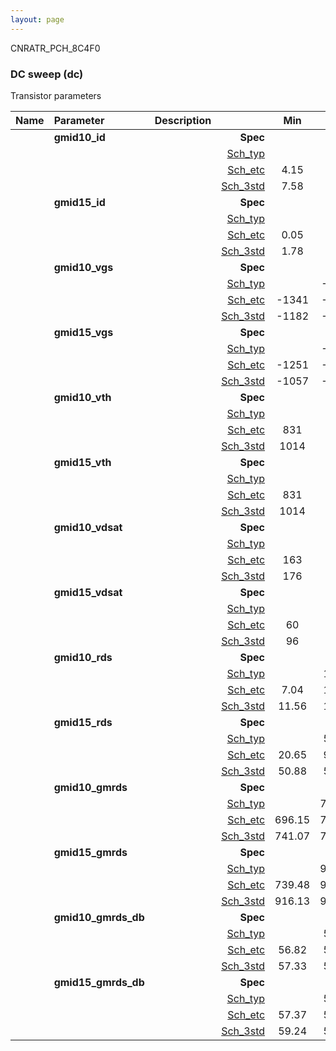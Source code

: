 ```yaml
---
layout: page
---
```




CNRATR_PCH_8C4F0

### DC sweep (dc)

Transistor parameters



|**Name**|**Parameter**|**Description**| |**Min**|**Typ**|**Max**| Unit|
|:---|:---|:---|---:|:---:|:---:|:---:| ---:|
||**gmid10\_id** | | **Spec**  |  | **0.00** |  | **uA** |
| | | |<a href='results/dc_Sch_typical.html'>Sch_typ</a>| | 7.72 |  | |
| | | |<a href='results/dc_Sch_etc.html'>Sch_etc</a>|4.15 | 7.39 | 12.46 | |
| | | |<a href='results/dc_Sch_mc.html'>Sch_3std</a>|7.58 | 7.71 | 7.85 | |
||**gmid15\_id** | | **Spec**  |  | **0.00** |  | **uA** |
| | | |<a href='results/dc_Sch_typical.html'>Sch_typ</a>| | 1.88 |  | |
| | | |<a href='results/dc_Sch_etc.html'>Sch_etc</a>|0.05 | 2.19 | 4.46 | |
| | | |<a href='results/dc_Sch_mc.html'>Sch_3std</a>|1.78 | 1.87 | 1.96 | |
||**gmid10\_vgs** | | **Spec**  |  | **0** |  | **mV** |
| | | |<a href='results/dc_Sch_typical.html'>Sch_typ</a>| | -1177 |  | |
| | | |<a href='results/dc_Sch_etc.html'>Sch_etc</a>|-1341 | -1148 | -937 | |
| | | |<a href='results/dc_Sch_mc.html'>Sch_3std</a>|-1182 | -1177 | -1173 | |
||**gmid15\_vgs** | | **Spec**  |  | **0** |  | **mV** |
| | | |<a href='results/dc_Sch_typical.html'>Sch_typ</a>| | -1052 |  | |
| | | |<a href='results/dc_Sch_etc.html'>Sch_etc</a>|-1251 | -1016 | -580 | |
| | | |<a href='results/dc_Sch_mc.html'>Sch_3std</a>|-1057 | -1051 | -1046 | |
||**gmid10\_vth** | | **Spec**  |  | **0** |  | **mV** |
| | | |<a href='results/dc_Sch_typical.html'>Sch_typ</a>| | 1019 |  | |
| | | |<a href='results/dc_Sch_etc.html'>Sch_etc</a>|831 | 995 | 1159 | |
| | | |<a href='results/dc_Sch_mc.html'>Sch_3std</a>|1014 | 1019 | 1025 | |
||**gmid15\_vth** | | **Spec**  |  | **0** |  | **mV** |
| | | |<a href='results/dc_Sch_typical.html'>Sch_typ</a>| | 1019 |  | |
| | | |<a href='results/dc_Sch_etc.html'>Sch_etc</a>|831 | 995 | 1159 | |
| | | |<a href='results/dc_Sch_mc.html'>Sch_3std</a>|1014 | 1019 | 1025 | |
||**gmid10\_vdsat** | | **Spec**  |  | **0** |  | **mV** |
| | | |<a href='results/dc_Sch_typical.html'>Sch_typ</a>| | 178 |  | |
| | | |<a href='results/dc_Sch_etc.html'>Sch_etc</a>|163 | 172 | 186 | |
| | | |<a href='results/dc_Sch_mc.html'>Sch_3std</a>|176 | 177 | 178 | |
||**gmid15\_vdsat** | | **Spec**  |  | **0** |  | **mV** |
| | | |<a href='results/dc_Sch_typical.html'>Sch_typ</a>| | 97 |  | |
| | | |<a href='results/dc_Sch_etc.html'>Sch_etc</a>|60 | 98 | 116 | |
| | | |<a href='results/dc_Sch_mc.html'>Sch_3std</a>|96 | 97 | 99 | |
||**gmid10\_rds** | | **Spec**  |  | **0.00** |  | **MOhm** |
| | | |<a href='results/dc_Sch_typical.html'>Sch_typ</a>| | 11.67 |  | |
| | | |<a href='results/dc_Sch_etc.html'>Sch_etc</a>|7.04 | 13.30 | 21.32 | |
| | | |<a href='results/dc_Sch_mc.html'>Sch_3std</a>|11.56 | 11.67 | 11.79 | |
||**gmid15\_rds** | | **Spec**  |  | **0.00** |  | **MOhm** |
| | | |<a href='results/dc_Sch_typical.html'>Sch_typ</a>| | 52.78 |  | |
| | | |<a href='results/dc_Sch_etc.html'>Sch_etc</a>|20.65 | 96.84 | 1471.76 | |
| | | |<a href='results/dc_Sch_mc.html'>Sch_3std</a>|50.88 | 52.99 | 55.09 | |
||**gmid10\_gmrds** | | **Spec**  |  | **0.00** |  | **V** |
| | | |<a href='results/dc_Sch_typical.html'>Sch_typ</a>| | 742.20 |  | |
| | | |<a href='results/dc_Sch_etc.html'>Sch_etc</a>|696.15 | 736.00 | 779.37 | |
| | | |<a href='results/dc_Sch_mc.html'>Sch_3std</a>|741.07 | 742.26 | 743.45 | |
||**gmid15\_gmrds** | | **Spec**  |  | **0.00** |  | **V** |
| | | |<a href='results/dc_Sch_typical.html'>Sch_typ</a>| | 922.42 |  | |
| | | |<a href='results/dc_Sch_etc.html'>Sch_etc</a>|739.48 | 923.36 | 1009.51 | |
| | | |<a href='results/dc_Sch_mc.html'>Sch_3std</a>|916.13 | 921.87 | 927.61 | |
||**gmid10\_gmrds\_db** | | **Spec**  |  | **0.00** |  | **dB** |
| | | |<a href='results/dc_Sch_typical.html'>Sch_typ</a>| | 57.35 |  | |
| | | |<a href='results/dc_Sch_etc.html'>Sch_etc</a>|56.82 | 57.27 | 57.74 | |
| | | |<a href='results/dc_Sch_mc.html'>Sch_3std</a>|57.33 | 57.35 | 57.37 | |
||**gmid15\_gmrds\_db** | | **Spec**  |  | **0.00** |  | **dB** |
| | | |<a href='results/dc_Sch_typical.html'>Sch_typ</a>| | 59.30 |  | |
| | | |<a href='results/dc_Sch_etc.html'>Sch_etc</a>|57.37 | 59.29 | 60.07 | |
| | | |<a href='results/dc_Sch_mc.html'>Sch_3std</a>|59.24 | 59.29 | 59.35 | |


